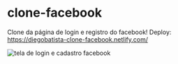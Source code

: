 # clone-facebook
Clone da página de login e registro do facebook!
Deploy: https://diegobatista-clone-facebook.netlify.com/

![tela de login e cadastro facebook](https://i.imgur.com/Iz8ozRx.png)

